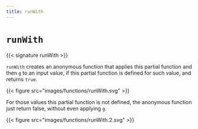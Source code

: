 ```yaml
---
title: runWith
---
```


# `runWith`

{{< signature runWith >}}

`runWith` creates an anonymous function that applies this partial function and then `g` to an input value, if this partial function is defined for such value, and returns `true`.

{{< figure src="images/functions/runWith.svg" >}}

For those values this partial function is not defined, the anonymous function just return false, without even applying `g`.

{{< figure src="images/functions/runWith.2.svg" >}}

